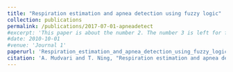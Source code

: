 ```yaml
---
title: "Respiration estimation and apnea detection using fuzzy logic"
collection: publications
permalink: /publications/2017-07-01-apneadetect
#excerpt: 'This paper is about the number 2. The number 3 is left for future work.'
#date: 2010-10-01
#venue: 'Journal 1'
paperurl: 'Respiration_estimation_and_apnea_detection_using_fuzzy_logic.pdf'
citation: 'A. Mudvari and T. Ning, "Respiration estimation and apnea detection using fuzzy logic," 2017 39th Annual International Conference of the IEEE Engineering in Medicine and Biology Society (EMBC), Jeju, Korea (South), 2017, pp. 2818-2821, doi: 10.1109/EMBC.2017.8037443.'
---
```




